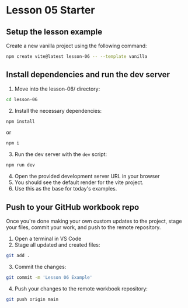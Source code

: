 # Lesson 05 Starter

## Setup the lesson example

Create a new vanilla project using the following command:

```sh
npm create vite@latest lesson-06 -- --template vanilla
```

## Install dependencies and run the dev server

1. Move into the lesson-06/ directory:
```sh
cd lesson-06
```
2. Install the necessary dependencies:
```sh
npm install
```
or
```sh
npm i
```
3. Run the dev server with the `dev` script: 
```sh
npm run dev
```
4. Open the provided development server URL in your browser
5. You should see the default render for the vite project.
6. Use this as the base for today's examples.

## 

## Push to your GitHub workbook repo

Once you're done making your own custom updates to the project, stage your files, commit your work, and push to the remote repository.

1. Open a terminal in VS Code
2. Stage all updated and created files:
```sh
git add .
```
3. Commit the changes:
```sh
git commit -m 'Lesson 06 Example'
```
4. Push your changes to the remote workbook repository: 
```sh
git push origin main
```